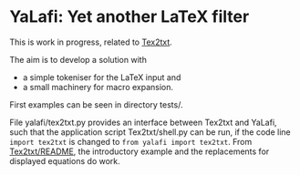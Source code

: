 
# YaLafi: Yet another LaTeX filter

This is work in progress, related to
[Tex2txt](https://github.com/matze-dd/Tex2txt).

The aim is to develop a solution with
- a simple tokeniser for the LaTeX input and
- a small machinery for macro expansion.

First examples can be seen in directory tests/.

File yalafi/tex2txt.py provides an interface between Tex2txt and
YaLafi, such that the application script Tex2txt/shell.py
can be run, if the code line `import tex2txt` is changed to
`from yalafi import tex2txt`.
From [Tex2txt/README](https://github.com/matze-dd/Tex2txt),
the introductory example and the replacements for displayed equations
do work.
